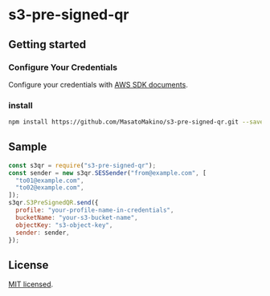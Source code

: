 # s3-pre-signed-qr

## Getting started

### Configure Your Credentials

Configure your credentials with [AWS SDK documents](https://docs.aws.amazon.com/sdk-for-javascript/v2/developer-guide/getting-started-nodejs.html#getting-started-nodejs-credentials).

### install

```bash
npm install https://github.com/MasatoMakino/s3-pre-signed-qr.git --save-dev
```

## Sample

```js
const s3qr = require("s3-pre-signed-qr");
const sender = new s3qr.SESSender("from@example.com", [
  "to01@example.com",
  "to02@example.com",
]);
s3qr.S3PreSignedQR.send({
  profile: "your-profile-name-in-credentials",
  bucketName: "your-s3-bucket-name",
  objectKey: "s3-object-key",
  sender: sender,
});
```

## License

[MIT licensed](LICENSE).
